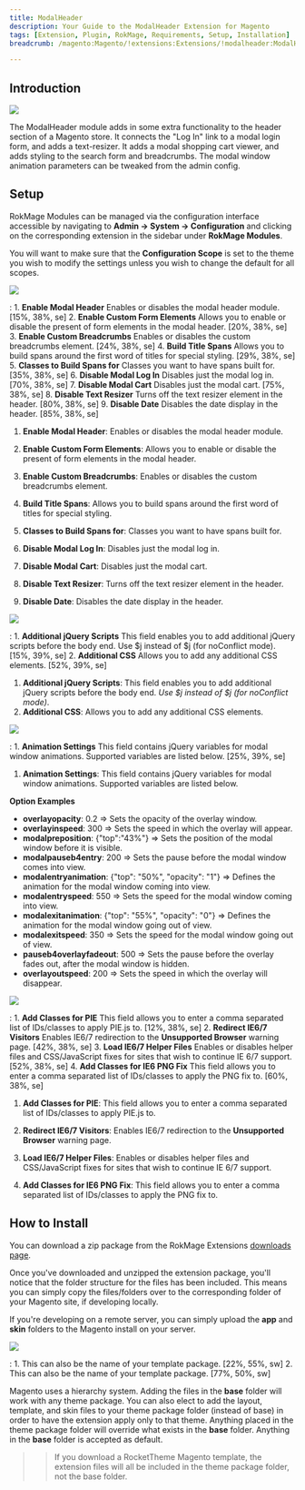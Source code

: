 ```yaml
---
title: ModalHeader
description: Your Guide to the ModalHeader Extension for Magento
tags: [Extension, Plugin, RokMage, Requirements, Setup, Installation]
breadcrumb: /magento:Magento/!extensions:Extensions/!modalheader:ModalHeader

---
```


Introduction
-----

![][demo]

The ModalHeader module adds in some extra functionality to the header section of a Magento store. It connects the "Log In" link to a modal login form, and adds a text-resizer. It adds a modal shopping cart viewer, and adds styling to the search form and breadcrumbs. The modal window animation parameters can be tweaked from the admin config.

Setup
-----

RokMage Modules can be managed via the configuration interface accessible by navigating to **Admin -> System -> Configuration** and clicking on the corresponding extension in the sidebar under **RokMage Modules**. 

You will want to make sure that the **Configuration Scope** is set to the theme you wish to modify the settings unless you wish to change the default for all scopes.

![][extension1]

:	1. **Enable Modal Header** Enables or disables the modal header module. [15%, 38%, se]
	2. **Enable Custom Form Elements** Allows you to enable or disable the present of form elements in the modal header. [20%, 38%, se]
	3. **Enable Custom Breadcrumbs** Enables or disables the custom breadcrumbs element. [24%, 38%, se]
	4. **Build Title Spans** Allows you to build spans around the first word of titles for special styling. [29%, 38%, se]
	5. **Classes to Build Spans for** Classes you want to have spans built for. [35%, 38%, se]
	6. **Disable Modal Log In** Disables just the modal log in. [70%, 38%, se]
	7. **Disable Modal Cart** Disables just the modal cart. [75%, 38%, se]
	8. **Disable Text Resizer** Turns off the text resizer element in the header. [80%, 38%, se]
	9. **Disable Date** Disables the date display in the header. [85%, 38%, se]

1. **Enable Modal Header**: Enables or disables the modal header module.

2. **Enable Custom Form Elements**: Allows you to enable or disable the present of form elements in the modal header.

3. **Enable Custom Breadcrumbs**: Enables or disables the custom breadcrumbs element.

4. **Build Title Spans**: Allows you to build spans around the first word of titles for special styling.

5. **Classes to Build Spans for**: Classes you want to have spans built for.

6. **Disable Modal Log In**: Disables just the modal log in.

7. **Disable Modal Cart**: Disables just the modal cart.

8. **Disable Text Resizer**: Turns off the text resizer element in the header.

9. **Disable Date**: Disables the date display in the header.

![][extension2]

:	1. **Additional jQuery Scripts** This field enables you to add additional jQuery scripts before the body end. Use $j instead of $j (for noConflict mode). [15%, 39%, se]
	2. **Additional CSS** Allows you to add any additional CSS elements. [52%, 39%, se]

1. **Additional jQuery Scripts**: This field enables you to add additional jQuery scripts before the body end. *Use $j instead of $j (for noConflict mode)*.
2. **Additional CSS**: Allows you to add any additional CSS elements.

![][extension4]

:	1. **Animation Settings** This field contains jQuery variables for modal window animations. Supported variables are listed below. [25%, 39%, se]

1. **Animation Settings**: This field contains jQuery variables for modal window animations. Supported variables are listed below.

**Option Examples**

* **overlayopacity**: 0.2 ⇒ Sets the opacity of the overlay window.
* **overlayinspeed**: 300 ⇒ Sets the speed in which the overlay will appear.
* **modalpreposition**: {"top":"43%"} ⇒ Sets the position of the modal window before it is visible.
* **modalpauseb4entry**: 200 ⇒ Sets the pause before the modal window comes into view.
* **modalentryanimation**: {"top": "50%", "opacity": "1"} ⇒ Defines the animation for the modal window coming into view.
* **modalentryspeed**: 550 ⇒ Sets the speed for the modal window coming into view.
* **modalexitanimation**: {"top": "55%", "opacity": "0"} ⇒ Defines the animation for the modal window going out of view.
* **modalexitspeed**: 350 ⇒ Sets the speed for the modal window going out of view.
* **pauseb4overlayfadeout**: 500 ⇒ Sets the pause before the overlay fades out, after the modal window is hidden.
* **overlayoutspeed**: 200 ⇒ Sets the speed in which the overlay will disappear.

![][extension3]

:	1. **Add Classes for PIE** This field allows you to enter a comma separated list of IDs/classes to apply PIE.js to. [12%, 38%, se]
	2. **Redirect IE6/7 Visitors** Enables IE6/7 redirection to the **Unsupported Browser** warning page. [42%, 38%, se]
	3. **Load IE6/7 Helper Files** Enables or disables helper files and CSS/JavaScript fixes for sites that wish to continue IE 6/7 support. [52%, 38%, se]
	4. **Add Classes for IE6 PNG Fix** This field allows you to enter a comma separated list of IDs/classes to apply the PNG fix to. [60%, 38%, se]

1. **Add Classes for PIE**: This field allows you to enter a comma separated list of IDs/classes to apply PIE.js to.

2. **Redirect IE6/7 Visitors**: Enables IE6/7 redirection to the **Unsupported Browser** warning page.

3. **Load IE6/7 Helper Files**: Enables or disables helper files and CSS/JavaScript fixes for sites that wish to continue IE 6/7 support.

4. **Add Classes for IE6 PNG Fix**: This field allows you to enter a comma separated list of IDs/classes to apply the PNG fix to.

How to Install
-----

You can download a zip package from the RokMage Extensions [downloads page][download].

Once you've downloaded and unzipped the extension package, you'll notice that the folder structure for the files has been included. This means you can simply copy the files/folders over to the corresponding folder of your Magento site, if developing locally. 

If you're developing on a remote server, you can simply upload the **app** and **skin** folders to the Magento install on your server.

![][installation]

:	1. This can also be the name of your template package. [22%, 55%, sw]
	2. This can also be the name of your template package. [77%, 50%, sw]

Magento uses a hierarchy system. Adding the files in the **base** folder will work with any theme package. You can also elect to add the layout, template, and skin files to your theme package folder (instead of base) in order to have the extension apply only to that theme. Anything placed in the theme package folder will override what exists in the **base** folder. Anything in the **base** folder is accepted as default.

>> If you download a RocketTheme Magento template, the extension files will all be included in the theme package folder, not the base folder.

[installation]: assets/installation.jpg
[download]: http://www.rockettheme.com/magento-downloads/1807-extension
[extension1]: assets/extension_1.jpeg
[extension2]: assets/extension_2.jpeg
[extension3]: assets/extension_3.jpeg
[extension4]: assets/extension_4.jpeg
[demo]: assets/demo_modalheader.jpeg